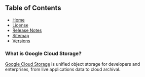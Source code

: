 ## Table of Contents

- [Home](https://docs.auroraextensions.com/magento/extensions/2.x/googlecloudstorage/latest/)
- [License](https://docs.auroraextensions.com/magento/extensions/2.x/googlecloudstorage/LICENSE.txt)
- [Release Notes](https://docs.auroraextensions.com/magento/extensions/2.x/googlecloudstorage/RELEASE_NOTES.txt)
- [Sitemap](https://docs.auroraextensions.com/magento/extensions/2.x/googlecloudstorage/latest/sitemap.xml)
- [Versions](https://docs.auroraextensions.com/magento/extensions/2.x/googlecloudstorage/)

### What is Google Cloud Storage?

[Google Cloud Storage](https://cloud.google.com/storage/) is unified object storage for developers
and enterprises, from live applications data to cloud archival.

